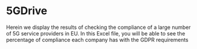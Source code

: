 # 5GDrive
Herein we display the results of checking the compliance of a large number of 5G service providers in EU.
In this Excel file, you will be able to see the percentage of compliance each company has with the GDPR requirements

